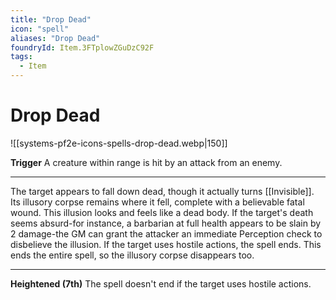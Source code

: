 ```yaml
---
title: "Drop Dead"
icon: "spell"
aliases: "Drop Dead"
foundryId: Item.3FTplowZGuDzC92F
tags:
  - Item
---
```


# Drop Dead
![[systems-pf2e-icons-spells-drop-dead.webp|150]]

**Trigger** A creature within range is hit by an attack from an enemy.

* * *

The target appears to fall down dead, though it actually turns [[Invisible]]. Its illusory corpse remains where it fell, complete with a believable fatal wound. This illusion looks and feels like a dead body. If the target's death seems absurd-for instance, a barbarian at full health appears to be slain by 2 damage-the GM can grant the attacker an immediate Perception check to disbelieve the illusion. If the target uses hostile actions, the spell ends. This ends the entire spell, so the illusory corpse disappears too.

* * *

**Heightened (7th)** The spell doesn't end if the target uses hostile actions.
